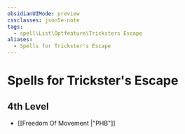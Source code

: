 ```yaml
---
obsidianUIMode: preview
cssclasses: json5e-note
tags:
  - spell\List\Optfeature\Tricksters Escape
aliases:
  - Spells for Trickster's Escape
---
```

# Spells for Trickster's Escape

## 4th Level

- [[Freedom Of Movement \|"PHB"]]

